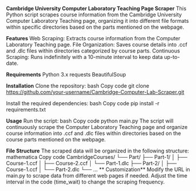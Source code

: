 **Cambridge University Computer Laboratory Teaching Page Scraper**
This Python script scrapes course information from the Cambridge University Computer Laboratory Teaching page, organizing it into different file formats within specific directories based on the parts mentioned on the webpage.

**Features**
Web Scraping: Extracts course information from the Computer Laboratory Teaching page.
File Organization: Saves course details into .ccf and .dlc files within directories categorized by course parts.
Continuous Scraping: Runs indefinitely with a 10-minute interval to keep data up-to-date.

**Requirements**
Python 3.x
requests
BeautifulSoup

**Installation**
Clone the repository:
bash
Copy code
git clone https://github.com/your-username/Cambridge-Computer-Lab-Scraper.git

Install the required dependencies:
bash
Copy code
pip install -r requirements.txt

**Usage**
Run the script:
bash
Copy code
python main.py
The script will continuously scrape the Computer Laboratory Teaching page and organize course information into .ccf and .dlc files within directories based on the course parts mentioned on the webpage.

**File Structure**
The scraped data will be organized in the following structure:
mathematica
Copy code
CambridgeCourses/
└── Part/
    ├── Part-1/
    │   ├── Course-1.ccf
    │   ├── Course-2.ccf
    │   └── Part-1.dlc
    ├── Part-2/
    │   ├── Course-1.ccf
    │   └── Part-2.dlc
    └── ...
**
Customization**
Modify the URL in main.py to scrape data from different web pages if needed.
Adjust the time interval in the code (time_wait) to change the scraping frequency.
